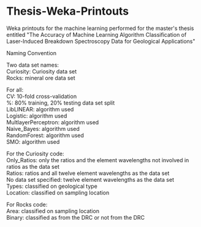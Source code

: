 # Thesis-Weka-Printouts
Weka printouts for the machine learning performed for the master's thesis entitled "The Accuracy of Machine Learning Algorithm Classification of Laser-Induced Breakdown Spectroscopy Data for Geological Applications"

Naming Convention

Two data set names:\
Curiosity: Curiosity data set\
Rocks: mineral ore data set

For all:\
CV: 10-fold cross-validation\
%: 80% training, 20% testing data set split\
LibLINEAR: algorithm used\
Logistic: algorithm used\
MultlayerPerceptron: algorithm used\
Naive_Bayes: algorithm used\
RandomForest: algorithm used\
SMO: algorithm used

For the Curiosity code:\
Only_Ratios: only the ratios and the element wavelengths not involved in ratios as the data set\
Ratios: ratios and all twelve element wavelengths as the data set\
No data set specified: twelve element wavelengths as the data set\
Types: classified on geological type\
Location: classified on sampling location

For Rocks code:\
Area: classified on sampling location\
Binary: classified as from the DRC or not from the DRC
